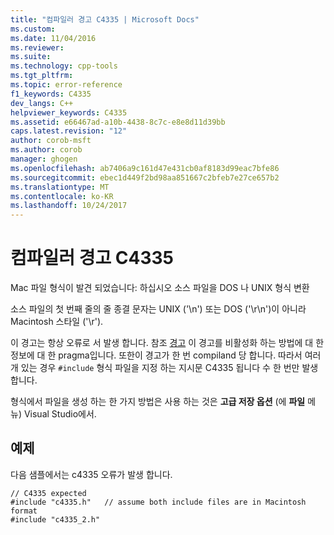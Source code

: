 ```yaml
---
title: "컴파일러 경고 C4335 | Microsoft Docs"
ms.custom: 
ms.date: 11/04/2016
ms.reviewer: 
ms.suite: 
ms.technology: cpp-tools
ms.tgt_pltfrm: 
ms.topic: error-reference
f1_keywords: C4335
dev_langs: C++
helpviewer_keywords: C4335
ms.assetid: e66467ad-a10b-4438-8c7c-e8e8d11d39bb
caps.latest.revision: "12"
author: corob-msft
ms.author: corob
manager: ghogen
ms.openlocfilehash: ab7406a9c161d47e431cb0af8183d99eac7bfe86
ms.sourcegitcommit: ebec1d449f2bd98aa851667c2bfeb7e27ce657b2
ms.translationtype: MT
ms.contentlocale: ko-KR
ms.lasthandoff: 10/24/2017
---
```

# <a name="compiler-warning-c4335"></a>컴파일러 경고 C4335
Mac 파일 형식이 발견 되었습니다: 하십시오 소스 파일을 DOS 나 UNIX 형식 변환  
  
 소스 파일의 첫 번째 줄의 줄 종결 문자는 UNIX ('\n') 또는 DOS ('\r\n')이 아니라 Macintosh 스타일 ('\r').  
  
 이 경고는 항상 오류로 서 발생 합니다.  참조 [경고](../../preprocessor/warning.md) 이 경고를 비활성화 하는 방법에 대 한 정보에 대 한 pragma입니다.  또한이 경고가 한 번 compiland 당 합니다. 따라서 여러 개 있는 경우 `#include` 형식 파일을 지정 하는 지시문 C4335 됩니다 수 한 번만 발생 합니다.  
  
 형식에서 파일을 생성 하는 한 가지 방법은 사용 하는 것은 **고급 저장 옵션** (에 **파일** 메뉴) Visual Studio에서.  
  
## <a name="example"></a>예제  
 다음 샘플에서는 c4335 오류가 발생 합니다.  
  
```  
// C4335 expected  
#include "c4335.h"   // assume both include files are in Macintosh format  
#include "c4335_2.h"  
```
